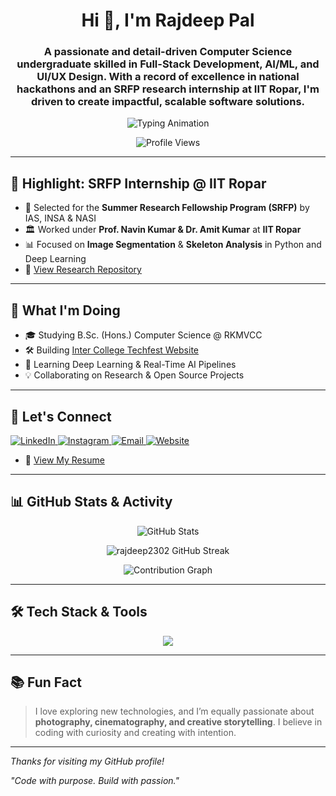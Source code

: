 <!-- Profile Header -->

<h1 align="center">Hi 👋, I'm Rajdeep Pal</h1>
<h3 align="center">
  A passionate and detail-driven Computer Science undergraduate skilled in Full-Stack Development, AI/ML, and UI/UX Design.
  With a record of excellence in national hackathons and an SRFP research internship at IIT Ropar, I'm driven to create impactful, scalable software solutions.
</h3>

<p align="center">
  <img src="https://readme-typing-svg.herokuapp.com?font=Fira+Code&weight=600&size=22&pause=1000&center=true&vCenter=true&width=435&lines=Full-Stack+Developer;AI%2FML+Researcher;SRFP+Intern+@+IIT+Ropar;Open+Source+Contributor" alt="Typing Animation" />
</p>

<p align="center">
  <img src="https://komarev.com/ghpvc/?username=rajdeep2302&label=Profile+views&color=0e75b6&style=flat" alt="Profile Views" />
</p>

---

## 🌟 Highlight: SRFP Internship @ IIT Ropar

* 🧪 Selected for the **Summer Research Fellowship Program (SRFP)** by IAS, INSA & NASI
* 🏛 Worked under **Prof. Navin Kumar & Dr. Amit Kumar** at **IIT Ropar**
* 📊 Focused on **Image Segmentation** & **Skeleton Analysis** in Python and Deep Learning
* 📖 [View Research Repository](https://github.com/Rajdeep2302/IIT_ROPAR)

---

## 🚀 What I'm Doing

* 🎓 Studying B.Sc. (Hons.) Computer Science @ RKMVCC
* 🛠️ Building [Inter College Techfest Website](https://csrkmvcc.co.in/neuroverse/)
* 🤖 Learning Deep Learning & Real-Time AI Pipelines
* 💡 Collaborating on Research & Open Source Projects

---

## 👤 Let's Connect

<p align="left">
  <a href="https://linkedin.com/in/rajdeep-pal-1b12b02b7" target="_blank">
    <img src="https://img.shields.io/badge/LinkedIn-blue?style=for-the-badge&logo=linkedin&logoColor=white" alt="LinkedIn" />
  </a>
  <a href="https://instagram.com/rajdeeppal2005" target="_blank">
    <img src="https://img.shields.io/badge/Instagram-E4405F?style=for-the-badge&logo=instagram&logoColor=white" alt="Instagram" />
  </a>
  <a href="mailto:rajdeeppalofficial@gmail.com">
    <img src="https://img.shields.io/badge/Gmail-D14836?style=for-the-badge&logo=gmail&logoColor=white" alt="Email" />
  </a>
  <a href="https://rajdeeppal.me">
    <img src="https://img.shields.io/badge/Portfolio-12100E?style=for-the-badge&logo=vercel&logoColor=white" alt="Website" />
  </a>
</p>

* 📃 [View My Resume](https://rajdeeppal.me/Image/others/Rajdeep.pdf)

---

## 📊 GitHub Stats & Activity

<p align="center">
  <img src="https://github-readme-stats.vercel.app/api?username=rajdeep2302&show_icons=true&theme=tokyonight&hide_border=true" alt="GitHub Stats" />
</p>
<p align="center">
  <img src="https://streak-stats.demolab.com?user=rajdeep2302&theme=tokyonight" alt="rajdeep2302 GitHub Streak" />
</p>
<p align="center">
  <img src="https://github-readme-activity-graph.vercel.app/graph?username=rajdeep2302&theme=react-dark&hide_border=true" alt="Contribution Graph" />
</p>


---

## 🛠️ Tech Stack & Tools

<p align="center">
  <img src="https://skillicons.dev/icons?i=html,css,js,react,nodejs,express,mongodb,mysql,php,java,python,cpp,tailwind,figma,git,github,linux,tensorflow,pytorch" />
</p>

---

## 📚 Fun Fact

> I love exploring new technologies, and I’m equally passionate about **photography, cinematography, and creative storytelling**. I believe in coding with curiosity and creating with intention.

---

*Thanks for visiting my GitHub profile!*

*"Code with purpose. Build with passion."*
